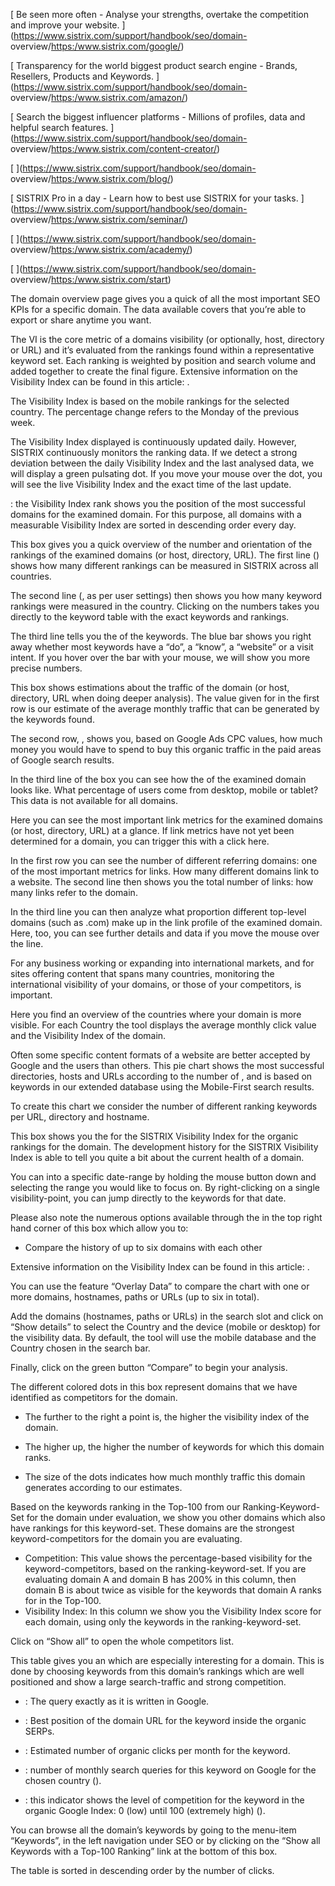 [ Be seen more often - Analyse your strengths, overtake the competition and
improve your website. ](https://www.sistrix.com/support/handbook/seo/domain-
overview/<https:/www.sistrix.com/google/>)

[ Transparency for the world biggest product search engine - Brands, Resellers,
Products and Keywords. ](https://www.sistrix.com/support/handbook/seo/domain-
overview/<https:/www.sistrix.com/amazon/>)

[ Search the biggest influencer platforms - Millions of profiles, data and
helpful search features. ](https://www.sistrix.com/support/handbook/seo/domain-
overview/<https:/www.sistrix.com/content-creator/>)

[ ](https://www.sistrix.com/support/handbook/seo/domain-
overview/<https:/www.sistrix.com/blog/>)

[ SISTRIX Pro in a day - Learn how to best use SISTRIX for your tasks.
](https://www.sistrix.com/support/handbook/seo/domain-
overview/<https:/www.sistrix.com/seminar/>)

[ ](https://www.sistrix.com/support/handbook/seo/domain-
overview/<https:/www.sistrix.com/academy/>)

[ ](https://www.sistrix.com/support/handbook/seo/domain-
overview/<https:/www.sistrix.com/start>)

The domain overview page gives you a quick of all the most important SEO KPIs
for a specific domain. The data available covers that you’re able to export or
share anytime you want.

The VI is the core metric of a domains visibility (or optionally, host,
directory or URL) and it’s evaluated from the rankings found within a
representative keyword set. Each ranking is weighted by position and search
volume and added together to create the final figure. Extensive information on
the Visibility Index can be found in this article: .

The Visibility Index is based on the mobile rankings for the selected country.
The percentage change refers to the Monday of the previous week.

The Visibility Index displayed is continuously updated daily. However, SISTRIX
continuously monitors the ranking data. If we detect a strong deviation between
the daily Visibility Index and the last analysed data, we will display a green
pulsating dot. If you move your mouse over the dot, you will see the live
Visibility Index and the exact time of the last update.

: the Visibility Index rank shows you the position of the most successful
domains for the examined domain. For this purpose, all domains with a measurable
Visibility Index are sorted in descending order every day.

This box gives you a quick overview of the number and orientation of the
rankings of the examined domains (or host, directory, URL). The first line ()
shows how many different rankings can be measured in SISTRIX across all
countries.

The second line (, as per user settings) then shows you how many keyword
rankings were measured in the country. Clicking on the numbers takes you
directly to the keyword table with the exact keywords and rankings.

The third line tells you the of the keywords. The blue bar shows you right away
whether most keywords have a “do”, a “know”, a “website” or a visit intent. If
you hover over the bar with your mouse, we will show you more precise numbers.

This box shows estimations about the traffic of the domain (or host, directory,
URL when doing deeper analysis). The value given for in the first row is our
estimate of the average monthly traffic that can be generated by the keywords
found.

The second row, , shows you, based on Google Ads CPC values, how much money you
would have to spend to buy this organic traffic in the paid areas of Google
search results.

In the third line of the box you can see how the of the examined domain looks
like. What percentage of users come from desktop, mobile or tablet? This data is
not available for all domains.

Here you can see the most important link metrics for the examined domains (or
host, directory, URL) at a glance. If link metrics have not yet been determined
for a domain, you can trigger this with a click here.

In the first row you can see the number of different referring domains: one of
the most important metrics for links. How many different domains link to a
website. The second line then shows you the total number of links: how many
links refer to the domain.

In the third line you can then analyze what proportion different top-level
domains (such as .com) make up in the link profile of the examined domain. Here,
too, you can see further details and data if you move the mouse over the line.

For any business working or expanding into international markets, and for sites
offering content that spans many countries, monitoring the international
visibility of your domains, or those of your competitors, is important.

Here you find an overview of the countries where your domain is more visible.
For each Country the tool displays the average monthly click value and the
Visibility Index of the domain.

Often some specific content formats of a website are better accepted by Google
and the users than others. This pie chart shows the most successful directories,
hosts and URLs according to the number of , and is based on keywords in our
extended database using the Mobile-First search results.

To create this chart we consider the number of different ranking keywords per
URL, directory and hostname.

This box shows you the for the SISTRIX Visibility Index for the organic rankings
for the domain. The development history for the SISTRIX Visibility Index is able
to tell you quite a bit about the current health of a domain.

You can into a specific date-range by holding the mouse button down and
selecting the range you would like to focus on. By right-clicking on a single
visibility-point, you can jump directly to the keywords for that date.

Please also note the numerous options available through the in the top right
hand corner of this box which allow you to:

  * Compare the history of up to six domains with each other

Extensive information on the Visibility Index can be found in this article: .

You can use the feature “Overlay Data” to compare the chart with one or more
domains, hostnames, paths or URLs (up to six in total).

Add the domains (hostnames, paths or URLs) in the search slot and click on “Show
details” to select the Country and the device (mobile or desktop) for the
visibility data. By default, the tool will use the mobile database and the
Country chosen in the search bar.

Finally, click on the green button “Compare” to begin your analysis.

The different colored dots in this box represent domains that we have identified
as competitors for the domain.

  * The further to the right a point is, the higher the visibility index of the domain.

  * The higher up, the higher the number of keywords for which this domain ranks.

  * The size of the dots indicates how much monthly traffic this domain generates according to our estimates.

Based on the keywords ranking in the Top-100 from our Ranking-Keyword-Set for
the domain under evaluation, we show you other domains which also have rankings
for this keyword-set. These domains are the strongest keyword-competitors for
the domain you are evaluating.

  * Competition: This value shows the percentage-based visibility for the keyword-competitors, based on the ranking-keyword-set. If you are evaluating domain A and domain B has 200% in this column, then domain B is about twice as visible for the keywords that domain A ranks for in the Top-100.
  * Visibility Index: In this column we show you the Visibility Index score for each domain, using only the keywords in the ranking-keyword-set.

Click on “Show all” to open the whole competitors list.

This table gives you an which are especially interesting for a domain. This is
done by choosing keywords from this domain’s rankings which are well positioned
and show a large search-traffic and strong competition.

  * : The query exactly as it is written in Google.

  * : Best position of the domain URL for the keyword inside the organic SERPs.

  * : Estimated number of organic clicks per month for the keyword. 

  * : number of monthly search queries for this keyword on Google for the chosen country ().

  * : this indicator shows the level of competition for the keyword in the organic Google Index: 0 (low) until 100 (extremely high) ().

You can browse all the domain’s keywords by going to the menu-item “Keywords”,
in the left navigation under SEO or by clicking on the “Show all Keywords with a
Top-100 Ranking” link at the bottom of this box.

The table is sorted in descending order by the number of clicks.

